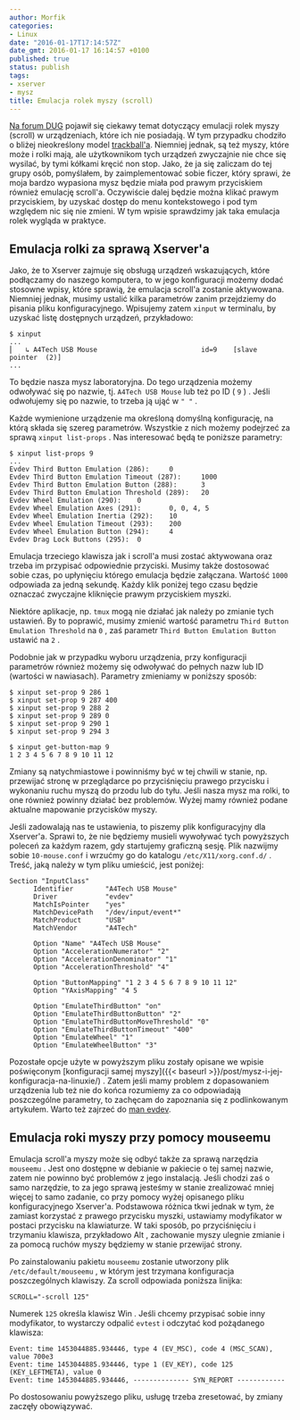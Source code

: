 ```yaml
---
author: Morfik
categories:
- Linux
date: "2016-01-17T17:14:57Z"
date_gmt: 2016-01-17 16:14:57 +0100
published: true
status: publish
tags:
- xserver
- mysz
title: Emulacja rolek myszy (scroll)
---
```


[Na forum DUG](https://forum.dug.net.pl/viewtopic.php?pid=295709) pojawił się ciekawy temat
dotyczący emulacji rolek myszy (scroll) w urządzeniach, które ich nie posiadają. W tym przypadku
chodziło o bliżej nieokreślony model [trackball'a](https://pl.wikipedia.org/wiki/Trackball).
Niemniej jednak, są też myszy, które może i rolki mają, ale użytkownikom tych urządzeń zwyczajnie
nie chce się wysilać, by tymi kółkami kręcić non stop. Jako, że ja się zaliczam do tej grupy osób,
pomyślałem, by zaimplementować sobie ficzer, który sprawi, że moja bardzo wypasiona mysz będzie
miała pod prawym przyciskiem również emulację scroll'a. Oczywiście dalej będzie można klikać prawym
przyciskiem, by uzyskać dostęp do menu kontekstowego i pod tym względem nic się nie zmieni. W tym
wpisie sprawdzimy jak taka emulacja rolek wygląda w praktyce.

<!--more-->
## Emulacja rolki za sprawą Xserver'a

Jako, że to Xserver zajmuje się obsługą urządzeń wskazujących, które podłączamy do naszego
komputera, to w jego konfiguracji możemy dodać stosowne wpisy, które sprawią, że emulacja scroll'a
zostanie aktywowana. Niemniej jednak, musimy ustalić kilka parametrów zanim przejdziemy do pisania
pliku konfiguracyjnego. Wpisujemy zatem `xinput` w terminalu, by uzyskać listę dostępnych urządzeń,
przykładowo:

    $ xinput
    ...
    ⎜   ↳ A4Tech USB Mouse                          id=9    [slave  pointer  (2)]
    ...

To będzie nasza mysz laboratoryjna. Do tego urządzenia możemy odwoływać się po nazwie, tj. `A4Tech
USB Mouse` lub też po ID ( `9` ) . Jeśli odwołujemy się po nazwie, to trzeba ją ująć w `" "` .

Każde wymienione urządzenie ma określoną domyślną konfigurację, na którą składa się szereg
parametrów. Wszystkie z nich możemy podejrzeć za sprawą `xinput list-props` . Nas interesować będą
te poniższe parametry:

    $ xinput list-props 9
    ...
    Evdev Third Button Emulation (286):     0
    Evdev Third Button Emulation Timeout (287):     1000
    Evdev Third Button Emulation Button (288):      3
    Evdev Third Button Emulation Threshold (289):   20
    Evdev Wheel Emulation (290):    0
    Evdev Wheel Emulation Axes (291):       0, 0, 4, 5
    Evdev Wheel Emulation Inertia (292):    10
    Evdev Wheel Emulation Timeout (293):    200
    Evdev Wheel Emulation Button (294):     4
    Evdev Drag Lock Buttons (295):  0

Emulacja trzeciego klawisza jak i scroll'a musi zostać aktywowana oraz trzeba im przypisać
odpowiednie przyciski. Musimy także dostosować sobie czas, po upłynięciu którego emulacja będzie
załączana. Wartość `1000` odpowiada za jedną sekundę. Każdy klik poniżej tego czasu będzie
oznaczać zwyczajne kliknięcie prawym przyciskiem myszki.

Niektóre aplikacje, np. `tmux` mogą nie działać jak należy po zmianie tych ustawień. By to poprawić,
musimy zmienić wartość parametru `Third Button Emulation Threshold` na `0` , zaś parametr `Third
Button Emulation Button` ustawić na `2` .

Podobnie jak w przypadku wyboru urządzenia, przy konfiguracji parametrów również możemy się
odwoływać do pełnych nazw lub ID (wartości w nawiasach). Parametry zmieniamy w poniższy sposób:

    $ xinput set-prop 9 286 1
    $ xinput set-prop 9 287 400
    $ xinput set-prop 9 288 2
    $ xinput set-prop 9 289 0
    $ xinput set-prop 9 290 1
    $ xinput set-prop 9 294 3

    $ xinput get-button-map 9
    1 2 3 4 5 6 7 8 9 10 11 12

Zmiany są natychmiastowe i powinniśmy być w tej chwili w stanie, np. przewijać stronę w przeglądarce
po przyciśnięciu prawego przycisku i wykonaniu ruchu myszą do przodu lub do tyłu. Jeśli nasza mysz
ma rolki, to one również powinny działać bez problemów. Wyżej mamy również podane aktualne mapowanie
przycisków myszy.

Jeśli zadowalają nas te ustawienia, to piszemy plik konfiguracyjny dla Xserver'a. Sprawi to, że nie
będziemy musieli wywoływać tych powyższych poleceń za każdym razem, gdy startujemy graficzną sesję.
Plik nazwijmy sobie `10-mouse.conf` i wrzućmy go do katalogu `/etc/X11/xorg.conf.d/` . Treść, jaką
należy w tym pliku umieścić, jest poniżej:

    Section "InputClass"
          Identifier        "A4Tech USB Mouse"
          Driver            "evdev"
          MatchIsPointer    "yes"
          MatchDevicePath   "/dev/input/event*"
          MatchProduct      "USB"
          MatchVendor       "A4Tech"

          Option "Name" "A4Tech USB Mouse"
          Option "AccelerationNumerator" "2"
          Option "AccelerationDenominator" "1"
          Option "AccelerationThreshold" "4"

          Option "ButtonMapping" "1 2 3 4 5 6 7 8 9 10 11 12"
          Option "YAxisMapping" "4 5

          Option "EmulateThirdButton" "on"
          Option "EmulateThirdButtonButton" "2"
          Option "EmulateThirdButtonMoveThreshold" "0"
          Option "EmulateThirdButtonTimeout" "400"
          Option "EmulateWheel" "1"
          Option "EmulateWheelButton" "3"

Pozostałe opcje użyte w powyższym pliku zostały opisane we wpisie poświęconym [konfiguracji samej
myszy]({{< baseurl >}}/post/mysz-i-jej-konfiguracja-na-linuxie/) . Zatem jeśli mamy problem z
dopasowaniem urządzenia lub też nie do końca rozumiemy za co odpowiadają poszczególne parametry, to
zachęcam do zapoznania się z podlinkowanym artykułem. Warto też zajrzeć do [man
evdev](http://manpages.ubuntu.com/manpages/wily/en/man4/evdev.4.html).

## Emulacja roki myszy przy pomocy mouseemu

Emulacja scroll'a myszy może się odbyć także za sprawą narzędzia `mouseemu` . Jest ono dostępne w
debianie w pakiecie o tej samej nazwie, zatem nie powinno być problemów z jego instalacją. Jeśli
chodzi zaś o samo narzędzie, to za jego sprawą jesteśmy w stanie zrealizować mniej więcej to samo
zadanie, co przy pomocy wyżej opisanego pliku konfiguracyjnego Xserver'a. Podstawowa różnica tkwi
jednak w tym, że zamiast korzystać z prawego przycisku myszki, ustawiamy modyfikator w postaci
przycisku na klawiaturze. W taki sposób, po przyciśnięciu i trzymaniu klawisza, przykładowo Alt ,
zachowanie myszy ulegnie zmianie i za pomocą ruchów myszy będziemy w stanie przewijać strony.

Po zainstalowaniu pakietu `mouseemu` zostanie utworzony plik `/etc/default/mouseemu` , w którym jest
trzymana konfiguracja poszczególnych klawiszy. Za scroll odpowiada poniższa linijka:

    SCROLL="-scroll 125"

Numerek `125` określa klawisz Win . Jeśli chcemy przypisać sobie inny modyfikator, to wystarczy
odpalić `evtest` i odczytać kod pożądanego klawisza:

    Event: time 1453044885.934446, type 4 (EV_MSC), code 4 (MSC_SCAN), value 700e3
    Event: time 1453044885.934446, type 1 (EV_KEY), code 125 (KEY_LEFTMETA), value 0
    Event: time 1453044885.934446, -------------- SYN_REPORT ------------

Po dostosowaniu powyższego pliku, usługę trzeba zresetować, by zmiany zaczęły obowiązywać.
